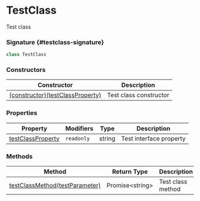# TestClass

Test class

### Signature {#testclass-signature}

```typescript
class TestClass
```

### Constructors


|  Constructor | Description |
|  --- | --- |
|  [(constructor)(testClassProperty)](docs/simple-suite-test/testnamespace-testclass-_constructor_-constructor) | Test class constructor |

### Properties


|  Property | Modifiers | Type | Description |
|  --- | --- | --- | --- |
|  [testClassProperty](docs/simple-suite-test/testnamespace-testclass-testclassproperty-property) | <code>readonly</code> | string | Test interface property |

### Methods


|  Method | Return Type | Description |
|  --- | --- | --- |
|  [testClassMethod(testParameter)](docs/simple-suite-test/testnamespace-testclass-testclassmethod-method) | Promise&lt;string&gt; | Test class method |

